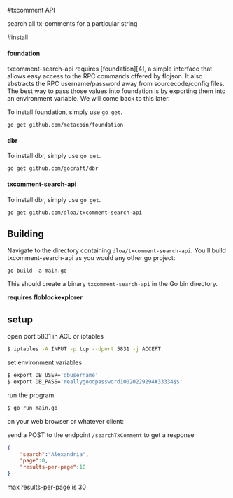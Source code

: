 #txcomment API

search all tx-comments for a particular string

#install

#### foundation

txcomment-search-api requires [foundation][4], a simple interface that allows easy access to the RPC commands offered by flojson. It also abstracts the RPC username/password away from sourcecode/config files. The best way to pass those values into foundation is by exporting them into an environment variable. We will come back to this later.

To install foundation, simply use `go get`.

```
go get github.com/metacoin/foundation
```

#### dbr

To install dbr, simply use `go get`.

```
go get github.com/gocraft/dbr
```

#### txcomment-search-api

To install dbr, simply use `go get`.

```
go get github.com/dloa/txcomment-search-api
```

## Building

Navigate to the directory containing `dloa/txcomment-search-api`. You'll build txcomment-search-api as you would any other go project:

```
go build -a main.go
```

This should create a binary `txcomment-search-api` in the Go bin directory.


**requires floblockexplorer**

## setup

open port 5831 in ACL or iptables

```bash
$ iptables -A INPUT -p tcp --dport 5831 -j ACCEPT
```

set environment variables

```bash
$ export DB_USER='dbusername'
$ export DB_PASS='reallygoodpassword10020229294#33334$$'
```

run the program

```bash
$ go run main.go
```

on your web browser or whatever client:

send a POST to the endpoint `/searchTxComment` to get a response

```json
{
	"search":"Alexandria",
	"page":0,
	"results-per-page":10
}
```

max results-per-page is 30

